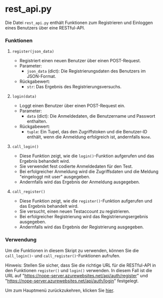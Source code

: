 # rest_api.py

Die Datei `rest_api.py` enthält Funktionen zum Registrieren und Einloggen eines Benutzers über eine RESTful-API.

### Funktionen

1. `register(json_data)`
   - Registriert einen neuen Benutzer über einen POST-Request.
   - Parameter:
     - `json_data` (dict): Die Registrierungsdaten des Benutzers im JSON-Format.
   - Rückgabewert:
     - `str`: Das Ergebnis des Registrierungsversuchs.

2. `login(data)`
   - Loggt einen Benutzer über einen POST-Request ein.
   - Parameter:
     - `data` (dict): Die Anmeldedaten, die Benutzername und Passwort enthalten.
   - Rückgabewert:
     - `tuple`: Ein Tupel, das den Zugriffstoken und die Benutzer-ID enthält, wenn die Anmeldung erfolgreich ist, andernfalls `None`.

3. `call_login()`
   - Diese Funktion zeigt, wie die `login()`-Funktion aufgerufen und das Ergebnis behandelt wird.
   - Sie verwendet fest codierte Anmeldedaten für den Test.
   - Bei erfolgreicher Anmeldung wird die Zugriffsdaten und die Meldung "eingeloggt mit user" ausgegeben.
   - Andernfalls wird das Ergebnis der Anmeldung ausgegeben.

4. `call_register()`
   - Diese Funktion zeigt, wie die `register()`-Funktion aufgerufen und das Ergebnis behandelt wird.
   - Sie versucht, einen neuen Testaccount zu registrieren.
   - Bei erfolgreicher Registrierung wird das Registrierungsergebnis ausgegeben.
   - Andernfalls wird das Ergebnis der Registrierung ausgegeben.

### Verwendung
Um die Funktionen in diesem Skript zu verwenden, können Sie die `call_login()`- und `call_register()`-Funktionen aufrufen.

Hinweis: Stellen Sie sicher, dass Sie die richtige URL für die RESTful-API in den Funktionen `register()` und `login()` verwenden. In diesem Fall ist die URL auf "https://nope-server.azurewebsites.net/api/auth/register" und "https://nope-server.azurewebsites.net/api/auth/login" festgelegt.



Um zum Hauptmenü zurückzukehren, klicken Sie [hier](main_menu.md).
